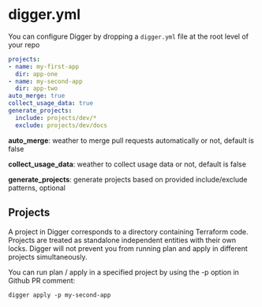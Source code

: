 # digger.yml

You can configure Digger by dropping a `digger.yml` file at the root level of your repo

```yaml
projects:
- name: my-first-app
  dir: app-one
- name: my-second-app
  dir: app-two
auto_merge: true
collect_usage_data: true
generate_projects:
  include: projects/dev/*
  exclude: projects/dev/docs
```

**auto\_merge**: weather to merge pull requests automatically or not, default is false

**collect\_usage\_data**: weather to collect usage data or not, default is false

**generate\_projects**: generate projects based on provided include/exclude patterns, optional



## Projects

A project in Digger corresponds to a directory containing Terraform code. Projects  are treated as standalone independent entities with their own locks. Digger will not prevent you from running plan and apply in different projects simultaneously.

You can run plan / apply in a specified project by using the -p option in Github PR comment:

```
digger apply -p my-second-app
```
